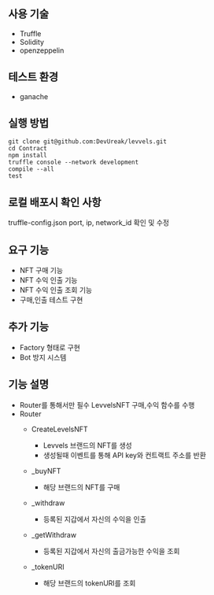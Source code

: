 ## 사용 기술
  - Truffle  
  - Solidity  
  - openzeppelin

## 테스트 환경 
- ganache

## 실행 방법 
```
git clone git@github.com:DevUreak/levvels.git
cd Contract 
npm install 
truffle console --network development
compile --all 
test
```

## 로컬 배포시 확인 사항 
truffle-config.json port, ip, network_id 확인 및 수정


## 요구 기능 
- NFT 구매 기능 
- NFT 수익 인출 기능 
- NFT 수익 인출 조회 기능 
- 구매,인출 테스트 구현

## 추가 기능 
- Factory 형태로 구현 
- Bot 방지 시스템 

## 기능 설명 
- Router를 통해서만 필수 LevvelsNFT 구매,수익 함수를 수행  
- Router 
    * CreateLevelsNFT
      + Levvels 브랜드의 NFT를 생성
      + 생성될때 이벤트를 통해 API key와 컨트랙트 주소를 반환

    * _buyNFT
      + 해당 브랜드의 NFT를 구매 

    * _withdraw
      + 등록된 지갑에서 자신의 수익을 인출
 
    * _getWithdraw
      + 등록된 지갑에서 자신의 출금가능한 수익을 조회

    * _tokenURI
      + 해당 브랜드의 tokenURI를 조회





